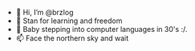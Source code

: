 - 👋 Hi, I’m @brzlog
- 👀 Stan for learning and freedom
- 🌱 Baby stepping into computer languages in 30's :/.
- 📫 Face the northern sky and wait

<!---
brzlog/brzlog is a ✨ special ✨ repository because its `README.md` (this file) appears on your GitHub profile.
You can click the Preview u to take a look at your changes.
--->
